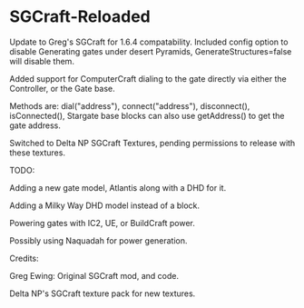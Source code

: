 SGCraft-Reloaded
================

Update to Greg's SGCraft for 1.6.4 compatability.
Included config option to disable Generating gates under desert Pyramids, GenerateStructures=false will disable them.

Added support for ComputerCraft dialing to the gate directly via either the Controller, or the Gate base.

Methods are: dial("address"), connect("address"), disconnect(), isConnected(), Stargate base blocks can also use getAddress() to get the gate address.

Switched to Delta NP SGCraft Textures, pending permissions to release with these textures.


TODO:

Adding a new gate model, Atlantis along with a DHD for it.

Adding a Milky Way DHD model instead of a block.

Powering gates with IC2, UE, or BuildCraft power.

Possibly using Naquadah for power generation.



Credits:

Greg Ewing: Original SGCraft mod, and code.

Delta NP's SGCraft texture pack for new textures.

